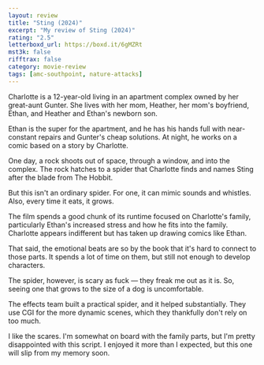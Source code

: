 ```yaml
---
layout: review
title: "Sting (2024)"
excerpt: "My review of Sting (2024)"
rating: "2.5"
letterboxd_url: https://boxd.it/6gMZRt
mst3k: false
rifftrax: false
category: movie-review
tags: [amc-southpoint, nature-attacks]
---
```


Charlotte is a 12-year-old living in an apartment complex owned by her great-aunt Gunter. She lives with her mom, Heather, her mom's boyfriend, Ethan, and Heather and Ethan's newborn son.

Ethan is the super for the apartment, and he has his hands full with near-constant repairs and Gunter's cheap solutions. At night, he works on a comic based on a story by Charlotte.

One day, a rock shoots out of space, through a window, and into the complex. The rock hatches to a spider that Charlotte finds and names Sting after the blade from The Hobbit.

But this isn't an ordinary spider. For one, it can mimic sounds and whistles. Also, every time it eats, it grows.

The film spends a good chunk of its runtime focused on Charlotte's family, particularly Ethan's increased stress and how he fits into the family. Charlotte appears indifferent but has taken up drawing comics like Ethan.

That said, the emotional beats are so by the book that it's hard to connect to those parts. It spends a lot of time on them, but still not enough to develop characters.

The spider, however, is scary as fuck — they freak me out as it is. So, seeing one that grows to the size of a dog is uncomfortable.

The effects team built a practical spider, and it helped substantially. They use CGI for the more dynamic scenes, which they thankfully don't rely on too much.

I like the scares. I'm somewhat on board with the family parts, but I'm pretty disappointed with this script. I enjoyed it more than I expected, but this one will slip from my memory soon.
